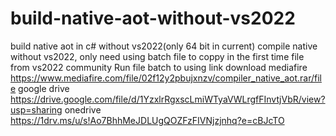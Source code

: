 # build-native-aot-without-vs2022
build native aot in c# without vs2022(only 64 bit in current)
compile native without vs2022, only need using batch file to coppy in the first time
file from vs2022 community
Run file batch to using
link download 
mediafire https://www.mediafire.com/file/02f12y2pbujxnzv/compiler_native_aot.rar/file
google drive https://drive.google.com/file/d/1YzxlrRgxscLmiWTyaVWLrgfFInvtjVbR/view?usp=sharing
onedrive https://1drv.ms/u/s!Ao7BhhMeJDLUgQOZFzFIVNjzjnhq?e=cBJcTO
